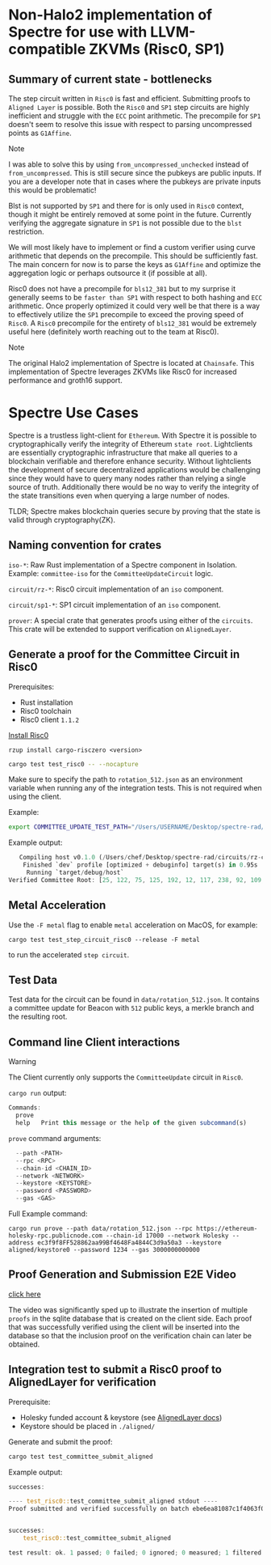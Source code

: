 # Non-Halo2 implementation of Spectre for use with LLVM-compatible ZKVMs (Risc0, SP1)

## Summary of current state - bottlenecks

The step circuit written in `Risc0` is fast and efficient. Submitting proofs to `Aligned Layer` is possible.
Both the `Risc0` and `SP1` step circuits are highly inefficient and struggle with the `ECC` point arithmetic.
The precompile for `SP1` doesn't seem to resolve this issue with respect to parsing uncompressed points as `G1Affine`.

> [!NOTE]
> I was able to solve this by using `from_uncompressed_unchecked` instead of `from_uncompressed`.
> This is still secure since the pubkeys are public inputs.
> If you are a developer note that in cases where the pubkeys are private inputs this would be problematic!

Blst is not supported by `SP1` and there for is only used in `Risc0` context, though it might be entirely removed at some point in the future.
Currently verifying the aggregate signature in `SP1` is not possible due to the `blst` restriction. 

We will most likely have to implement or find a custom verifier
using curve arithmetic that depends on the precompile. This should be sufficiently fast. The main concern for now is to parse the keys as `G1Affine` and optimize the
aggregation logic or perhaps outsource it (if possible at all).

Risc0 does not have a precompile for `bls12_381` but to my surprise it generally seems to be `faster than SP1` with respect to both hashing and `ECC` arithmetic.
Once properly optimized it could very well be that there is a way to effectively utilize the `SP1` precompile to exceed the proving speed of `Risc0`.
A `Risc0` precompile for the entirety of `bls12_381` would be extremely useful here (definitely worth reaching out to the team at Risc0).


> [!NOTE]
> The original Halo2 implementation of Spectre is located at `Chainsafe`.
> This implementation of Spectre leverages ZKVMs like Risc0 for increased performance and groth16 support.

# Spectre Use Cases
Spectre is a trustless light-client for `Ethereum`. With Spectre it is possible to cryptographically verify the integrity of Ethereum `state root`.
Lightclients are essentially cryptographic infrastructure that make all queries to a blockchain verifiable and therefore enhance security.
Without lightclients the development of secure decentralized applications would be challenging since they would have to query many nodes rather than 
relying a single source of truth. Additionally there would be no way to verify the integrity of the state transitions even when querying a large number
of nodes.

TLDR; Spectre makes blockchain queries secure by proving that the state is valid through cryptography(ZK). 

## Naming convention for crates

`iso-*`: Raw Rust implementation of a Spectre component in Isolation. Example: `committee-iso` for the `CommitteeUpdateCircuit` logic.

`circuit/rz-*`: Risc0 circuit implementation of an `iso` component.

`circuit/sp1-*`: SP1 circuit implementation of an `iso` component.


`prover`: A special crate that generates proofs using either of the `circuits`. This crate will be extended to support verification on `AlignedLayer`.

## Generate a proof for the Committee Circuit in Risc0

Prerequisites:

- Rust installation
- Risc0 toolchain
- Risc0 client `1.1.2`

[Install Risc0](https://dev.risczero.com/api/zkvm/install)

`rzup install cargo-risczero <version>`

```bash
cargo test test_risc0 -- --nocapture
```

Make sure to specify the path to `rotation_512.json` as an environment variable when running any of the integration tests.
This is not required when using the client.

Example:

```bash
export COMMITTEE_UPDATE_TEST_PATH="/Users/USERNAME/Desktop/spectre-rad/data/rotation_512.json"
```

Example output:

```rust
   Compiling host v0.1.0 (/Users/chef/Desktop/spectre-rad/circuits/rz-committee/host)
    Finished `dev` profile [optimized + debuginfo] target(s) in 0.95s
     Running `target/debug/host`
Verified Committee Root: [25, 122, 75, 125, 192, 12, 117, 238, 92, 109, 3, 192, 224, 63, 84, 28, 196, 131, 90, 32, 180, 39, 160, 7, 188, 177, 162, 100, 181, 205, 38, 142]
```

## Metal Acceleration

Use the `-F metal` flag to enable `metal` acceleration on MacOS, for example:

```
cargo test test_step_circuit_risc0 --release -F metal
```

to run the accelerated `step circuit`.

## Test Data

Test data for the circuit can be found in `data/rotation_512.json`. 
It contains a committee update for Beacon with `512` public keys, a merkle branch and the resulting root.

## Command line Client interactions

> [!WARNING]
> The Client currently only supports the `CommitteeUpdate` circuit in `Risc0`.


`cargo run` output:

```js
Commands:
  prove  
  help   Print this message or the help of the given subcommand(s)
```

`prove` command arguments:

```js
  --path <PATH>
  --rpc <RPC>
  --chain-id <CHAIN_ID>
  --network <NETWORK>
  --keystore <KEYSTORE>
  --password <PASSWORD>
  --gas <GAS>
```

Full Example command:

```
cargo run prove --path data/rotation_512.json --rpc https://ethereum-holesky-rpc.publicnode.com --chain-id 17000 --network Holesky --address ec3f9f8FF528862aa99Bf4648Fa4844C3d9a50a3 --keystore aligned/keystore0 --password 1234 --gas 3000000000000
```

## Proof Generation and Submission E2E Video

[click here](https://youtu.be/fHt3cDbzV0U)

The video was significantly sped up to illustrate the insertion of multiple `proofs` in the sqlite database that is created
on the client side. Each proof that was successfully verified using the client will be inserted into the database so that the 
inclusion proof on the verification chain can later be obtained.

## Integration test to submit a Risc0 proof to AlignedLayer for verification

Prerequisite:
- Holesky funded account & keystore (see [AlignedLayer docs](https://docs.alignedlayer.com/))
- Keystore should be placed in `./aligned/`

Generate and submit the proof:

```bash
cargo test test_committee_submit_aligned
```

Example output:

```rust
successes:

---- test_risc0::test_committee_submit_aligned stdout ----
Proof submitted and verified successfully on batch ebe6ea81087c1f4063f0a1d3b632e64be6925d8903fd1acacfede0241427e459


successes:
    test_risc0::test_committee_submit_aligned

test result: ok. 1 passed; 0 failed; 0 ignored; 0 measured; 1 filtered out; finished in 687.50s
```
